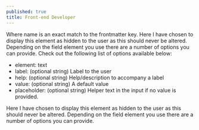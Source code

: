 ```yaml
---
published: true
title: Front-end Developer
---
```

Where name is an exact match to the frontmatter key. Here I have chosen to display this element as hidden to the user as this should never be altered. Depending on the field element you use there are a number of options you can provide. Check out the following list of options available below:

- element: text
- label: (optional string) Label to the user
- help: (optional string) Help/description to accompany a label
- value: (optional string) A default value
- placeholder: (optional string) Helper text in the input if no value is provided.

Here I have chosen to display this element as hidden to the user as this should never be altered. Depending on the field element you use there are a number of options you can provide.
